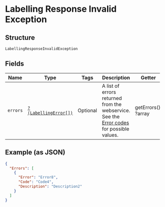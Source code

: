
# Labelling Response Invalid Exception

## Structure

`LabellingResponseInvalidException`

## Fields

| Name | Type | Tags | Description | Getter | Setter |
|  --- | --- | --- | --- | --- | --- |
| `errors` | [`?(LabellingError[])`](../../doc/models/labelling-error.md) | Optional | A list of errors returned from the webservice. See the [Error codes](https://developer.postnl.nl/docs/#/http/reference-data/error-codes) for possible values. | getErrors(): ?array | setErrors(?array errors): void |

## Example (as JSON)

```json
{
  "Errors": [
    {
      "Error": "Error8",
      "Code": "Code4",
      "Description": "Description2"
    }
  ]
}
```

